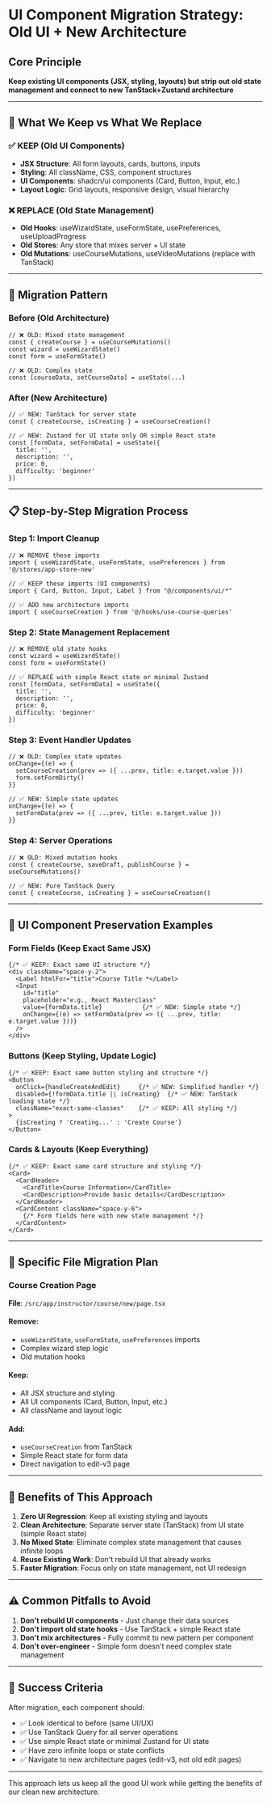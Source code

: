# UI Component Migration Strategy: Old UI + New Architecture

## Core Principle
**Keep existing UI components (JSX, styling, layouts) but strip out old state management and connect to new TanStack+Zustand architecture**

---

## 🎯 What We Keep vs What We Replace

### ✅ KEEP (Old UI Components)
- **JSX Structure**: All form layouts, cards, buttons, inputs
- **Styling**: All className, CSS, component structures
- **UI Components**: shadcn/ui components (Card, Button, Input, etc.)
- **Layout Logic**: Grid layouts, responsive design, visual hierarchy

### ❌ REPLACE (Old State Management)
- **Old Hooks**: useWizardState, useFormState, usePreferences, useUploadProgress
- **Old Stores**: Any store that mixes server + UI state
- **Old Mutations**: useCourseMutations, useVideoMutations (replace with TanStack)

---

## 🔄 Migration Pattern

### Before (Old Architecture)
```tsx
// ❌ OLD: Mixed state management
const { createCourse } = useCourseMutations()
const wizard = useWizardState()
const form = useFormState()

// ❌ OLD: Complex state
const [courseData, setCourseData] = useState(...)
```

### After (New Architecture)
```tsx
// ✅ NEW: TanStack for server state
const { createCourse, isCreating } = useCourseCreation()

// ✅ NEW: Zustand for UI state only OR simple React state
const [formData, setFormData] = useState({
  title: '',
  description: '',
  price: 0,
  difficulty: 'beginner'
})
```

---

## 📋 Step-by-Step Migration Process

### Step 1: Import Cleanup
```tsx
// ❌ REMOVE these imports
import { useWizardState, useFormState, usePreferences } from '@/stores/app-store-new'

// ✅ KEEP these imports (UI components)
import { Card, Button, Input, Label } from "@/components/ui/*"

// ✅ ADD new architecture imports
import { useCourseCreation } from '@/hooks/use-course-queries'
```

### Step 2: State Management Replacement
```tsx
// ❌ REMOVE old state hooks
const wizard = useWizardState()
const form = useFormState()

// ✅ REPLACE with simple React state or minimal Zustand
const [formData, setFormData] = useState({
  title: '',
  description: '',
  price: 0,
  difficulty: 'beginner'
})
```

### Step 3: Event Handler Updates
```tsx
// ❌ OLD: Complex state updates
onChange={(e) => {
  setCourseCreation(prev => ({ ...prev, title: e.target.value }))
  form.setFormDirty()
}}

// ✅ NEW: Simple state updates
onChange={(e) => {
  setFormData(prev => ({ ...prev, title: e.target.value }))
}}
```

### Step 4: Server Operations
```tsx
// ❌ OLD: Mixed mutation hooks
const { createCourse, saveDraft, publishCourse } = useCourseMutations()

// ✅ NEW: Pure TanStack Query
const { createCourse, isCreating } = useCourseCreation()
```

---

## 🎨 UI Component Preservation Examples

### Form Fields (Keep Exact Same JSX)
```tsx
{/* ✅ KEEP: Exact same UI structure */}
<div className="space-y-2">
  <Label htmlFor="title">Course Title *</Label>
  <Input
    id="title"
    placeholder="e.g., React Masterclass"
    value={formData.title}           {/* ✅ NEW: Simple state */}
    onChange={(e) => setFormData(prev => ({ ...prev, title: e.target.value }))}
  />
</div>
```

### Buttons (Keep Styling, Update Logic)
```tsx
{/* ✅ KEEP: Exact same button styling and structure */}
<Button 
  onClick={handleCreateAndEdit}     {/* ✅ NEW: Simplified handler */}
  disabled={!formData.title || isCreating}  {/* ✅ NEW: TanStack loading state */}
  className="exact-same-classes"    {/* ✅ KEEP: All styling */}
>
  {isCreating ? 'Creating...' : 'Create Course'}
</Button>
```

### Cards & Layouts (Keep Everything)
```tsx
{/* ✅ KEEP: Exact same card structure and styling */}
<Card>
  <CardHeader>
    <CardTitle>Course Information</CardTitle>
    <CardDescription>Provide basic details</CardDescription>
  </CardHeader>
  <CardContent className="space-y-6">
    {/* Form fields here with new state management */}
  </CardContent>
</Card>
```

---

## 🔧 Specific File Migration Plan

### Course Creation Page
**File**: `/src/app/instructor/course/new/page.tsx`

#### Remove:
- `useWizardState`, `useFormState`, `usePreferences` imports
- Complex wizard step logic
- Old mutation hooks

#### Keep:
- All JSX structure and styling
- All UI components (Card, Button, Input, etc.)
- All className and layout logic

#### Add:
- `useCourseCreation` from TanStack
- Simple React state for form data
- Direct navigation to edit-v3 page

---

## 🎯 Benefits of This Approach

1. **Zero UI Regression**: Keep all existing styling and layouts
2. **Clean Architecture**: Separate server state (TanStack) from UI state (simple React state)
3. **No Mixed State**: Eliminate complex state management that causes infinite loops
4. **Reuse Existing Work**: Don't rebuild UI that already works
5. **Faster Migration**: Focus only on state management, not UI redesign

---

## ⚠️ Common Pitfalls to Avoid

1. **Don't rebuild UI components** - Just change their data sources
2. **Don't import old state hooks** - Use TanStack + simple React state
3. **Don't mix architectures** - Fully commit to new pattern per component
4. **Don't over-engineer** - Simple form doesn't need complex state management

---

## 🏁 Success Criteria

After migration, each component should:
- ✅ Look identical to before (same UI/UX)
- ✅ Use TanStack Query for all server operations
- ✅ Use simple React state or minimal Zustand for UI state
- ✅ Have zero infinite loops or state conflicts
- ✅ Navigate to new architecture pages (edit-v3, not old edit pages)

---

This approach lets us keep all the good UI work while getting the benefits of our clean new architecture.